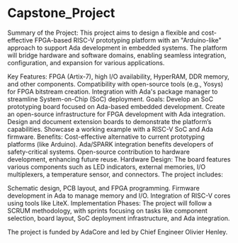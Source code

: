 # Capstone_Project
Summary of the Project:
This project aims to design a flexible and cost-effective FPGA-based RISC-V prototyping platform with an "Arduino-like" approach to support Ada development in embedded systems. The platform will bridge hardware and software domains, enabling seamless integration, configuration, and expansion for various applications.

Key Features:
FPGA (Artix-7), high I/O availability, HyperRAM, DDR memory, and other components.
Compatibility with open-source tools (e.g., Yosys) for FPGA bitstream creation.
Integration with Ada's package manager to streamline System-on-Chip (SoC) deployment.
Goals:
Develop an SoC prototyping board focused on Ada-based embedded development.
Create an open-source infrastructure for FPGA development with Ada integration.
Design and document extension boards to demonstrate the platform’s capabilities.
Showcase a working example with a RISC-V SoC and Ada firmware.
Benefits:
Cost-effective alternative to current prototyping platforms (like Arduino).
Ada/SPARK integration benefits developers of safety-critical systems.
Open-source contribution to hardware development, enhancing future reuse.
Hardware Design:
The board features various components such as LED indicators, external memories, I/O multiplexers, a temperature sensor, and connectors. The project includes:

Schematic design, PCB layout, and FPGA programming.
Firmware development in Ada to manage memory and I/O.
Integration of RISC-V cores using tools like LiteX.
Implementation Phases:
The project will follow a SCRUM methodology, with sprints focusing on tasks like component selection, board layout, SoC deployment infrastructure, and Ada integration.

The project is funded by AdaCore and led by Chief Engineer Olivier Henley.

